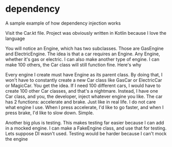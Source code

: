 # dependency
A sample example of how dependency injection works

Visit the Car.kt file. Project was obviously written in Kotlin because I love the language

You will notice an Engine, which has two subclasses. Those are GasEngine and ElectricEngine. The idea is that a car requires an Engine. Any Engine, whether it's gas or electric. I can also make another type of engine. I can make 100 others, the Car class will still function fine. Here's why

Every engine I create must have Engine as its parent class. By doing that, I won't have to constantly create a new Car class like GasCar or ElectricCar or MagicCar. You get the idea. If I need 100 different cars, I would have to create 100 other Car classes, and that's a nightmare. Instead, I have one Car class, and you, the developer, inject whatever engine you like. The car has 2 functions: accelerate and brake. Just like in real life. I do not care what engine I use. When I press accelerate, I'd like to go faster, and when I press brake, I'd like to slow down. Simple. 

Another big plus is testing. This makes testing far easier because I can add in a mocked engine. I can make a FakeEngine class, and use that for testing. Lets suppose DI wasn't used. Testing would be harder because I can't mock the engine
